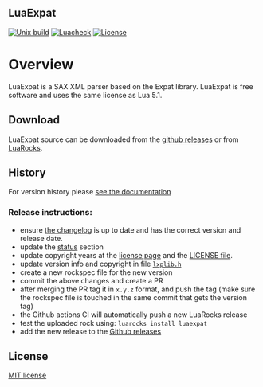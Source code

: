 LuaExpat
--------

[![Unix build](https://img.shields.io/github/workflow/status/lunarmodules/luaexpat/Unix%20build?label=Unix%20build&logo=linux)](https://github.com/lunarmodules/luaexpat/actions/workflows/unix_build.yml)
[![Luacheck](https://github.com/lunarmodules/luaexpat/workflows/Luacheck/badge.svg)](https://github.com/lunarmodules/luaexpat/actions/workflows/luacheck.yml)
[![License](https://img.shields.io/badge/license-MIT-success)](https://lunarmodules.github.io/luaexpat/license.html)

# Overview

LuaExpat is a SAX XML parser based on the Expat library. LuaExpat is free
software and uses the same license as Lua 5.1.


## Download

LuaExpat source can be downloaded from the [github releases](https://github.com/lunarmodules/luaexpat/releases)
or from [LuaRocks](https://luarocks.org/search?q=luaexpat).

## History

For version history please [see the documentation](https://lunarmodules.github.io/luaexpat/index.html#history)

### Release instructions:

- ensure [the changelog](https://lunarmodules.github.io/luaexpat/index.html#history) is up to date and has
  the correct version and release date.
- update the [status](https://lunarmodules.github.io/luaexpat/index.html#status) section
- update copyright years at the [license page](https://lunarmodules.github.io/luaexpat/license.html) and
  the [LICENSE file](https://github.com/lunarmodules/luaexpat/blob/master/LICENSE).
- update version info and copyright in file
  [`lxplib.h`](https://github.com/lunarmodules/luaexpat/blob/master/src/lxplib.h)
- create a new rockspec file for the new version
- commit the above changes and create a PR
- after merging the PR tag it in `x.y.z` format, and push the tag (make sure the
  rockspec file is touched in the same commit that gets the version tag)
- the Github actions CI will automatically push a new LuaRocks release
- test the uploaded rock using: `luarocks install luaexpat`
- add the new release to the [Github releases](https://github.com/lunarmodules/luaexpat/releases)

## License

[MIT license](https://lunarmodules.github.io/luaexpat/license.html)

